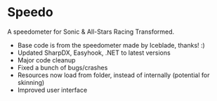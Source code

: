 # Speedo
A speedometer for Sonic &amp; All-Stars Racing Transformed.

* Base code is from the speedometer made by Iceblade, thanks! :)
* Updated SharpDX, Easyhook, .NET to latest versions
* Major code cleanup
* Fixed a bunch of bugs/crashes
* Resources now load from folder, instead of internally (potential for skinning)
* Improved user interface
